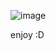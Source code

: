 ![image](https://github.com/user-attachments/assets/c384a041-57e1-46e5-bdb5-9ae71fe0d453)

enjoy :D
